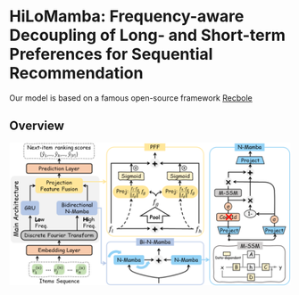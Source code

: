 # HiLoMamba: Frequency-aware Decoupling of Long- and Short-term Preferences for Sequential Recommendation

Our model is based on a famous open-source framework [Recbole](https://recbole.io/)

## Overview
![HiLoMamba](images/MyModel.png)
